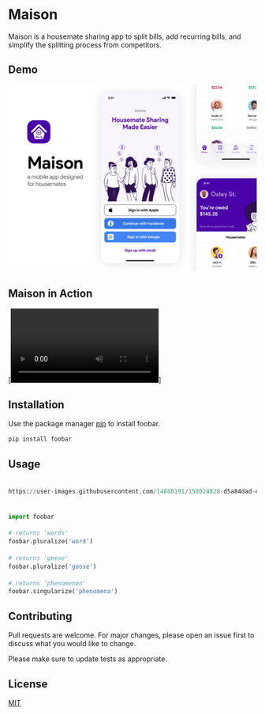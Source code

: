 # Maison

Maison is a housemate sharing app to split bills, add recurring bills, and simplify the splitting process from competitors. 

## Demo
![alt text](https://github.com/danielcagostinho/Maison/blob/master/demo/maison-demo-1.webp "Logo Title Text 1")

## Maison in Action

[![alt text](https://github.com/danielcagostinho/Maison/blob/master/demo/maison-video-1.mp4.mov)]

## Installation

Use the package manager [pip](https://pip.pypa.io/en/stable/) to install foobar.

```bash
pip install foobar
```

## Usage

```python

https://user-images.githubusercontent.com/14880191/158024828-d5a84dad-e48f-4c79-a6ec-bf466d1af276.mp4


import foobar

# returns 'words'
foobar.pluralize('word')

# returns 'geese'
foobar.pluralize('goose')

# returns 'phenomenon'
foobar.singularize('phenomena')
```

## Contributing
Pull requests are welcome. For major changes, please open an issue first to discuss what you would like to change.

Please make sure to update tests as appropriate.

## License
[MIT](https://choosealicense.com/licenses/mit/)
